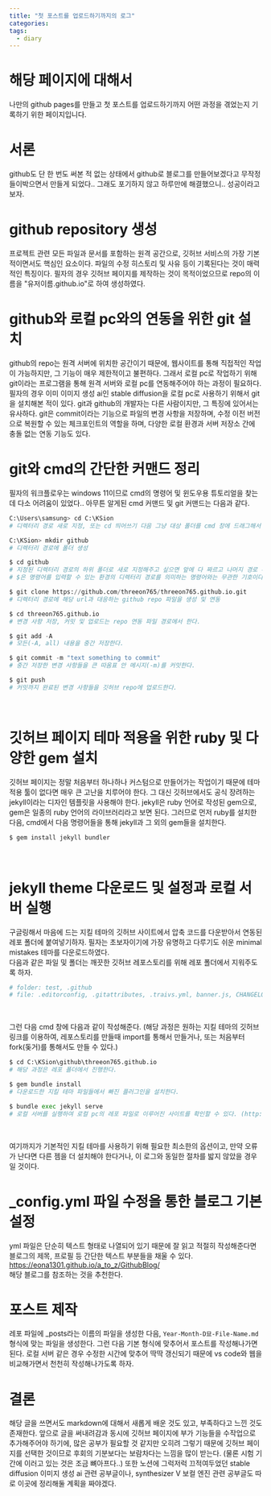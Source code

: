 ```yaml
---
title: "첫 포스트를 업로드하기까지의 로그"
categories:
tags: 
  - diary
---
```

# 해당 페이지에 대해서
나만의 github pages를 만들고 첫 포스트를 업로드하기까지 어떤 과정을 겪었는지 기록하기 위한 페이지입니다.

# 서론
github도 단 한 번도 써본 적 없는 상태에서 github로 블로그를 만들어보겠다고 무작정 들이박으면서 만들게 되었다.. 그래도 포기하지 않고 하루만에 해결했으니.. 성공이라고 보자.

# github repository 생성
프로젝트 관련 모든 파일과 문서를 포함하는 원격 공간으로, 깃허브 서비스의 가장 기본적이면서도 핵심인 요소이다. 파일의 수정 히스토리 및 사유 등이 기록된다는 것이 매력적인 특징이다. 필자의 경우 깃허브 페이지를 제작하는 것이 목적이었으므로 repo의 이름을 "유저이름.github.io"로 하여 생성하였다.

# github와 로컬 pc와의 연동을 위한 git 설치
github의 repo는 원격 서버에 위치한 공간이기 때문에, 웹사이트를 통해 직접적인 작업이 가능하지만, 그 기능이 매우 제한적이고 불편하다. 그래서 로컬 pc로 작업하기 위해 git이라는 프로그램을 통해 원격 서버와 로컬 pc를 연동해주어야 하는 과정이 필요하다. 필자의 경우 이미 이미지 생성 ai인 stable diffusion을 로컬 pc로 사용하기 위해서 git을 설치해본 적이 있다. git과 github의 개발자는 다른 사람이지만, 그 특징에 있어서는 유사하다. git은 commit이라는 기능으로 파일의 변경 사항을 저장하며, 수정 이전 버전으로 복원할 수 있는 체크포인트의 역할을 하며, 다양한 로컬 환경과 서버 저장소 간에 충돌 없는 연동 기능도 있다.

# git와 cmd의 간단한 커맨드 정리
필자의 워크플로우는 windows 11이므로 cmd의 명령어 및 윈도우용 튜토리얼을 찾는데 다소 어려움이 있었다.. 아무튼 알게된 cmd 커맨드 및 git 커맨드는 다음과 같다.

```python
C:\Users\samsung> cd C:\KSion 
# 디렉터리 경로 새로 지정, 또는 cd 띄어쓰기 다음 그냥 대상 폴더를 cmd 창에 드래그해서 처리하는 것도 가능하다.

C:\KSion> mkdir github 
# 디렉터리 경로에 폴더 생성

$ cd github 
# 지정된 디렉터리 경로의 하위 폴더로 새로 지정해주고 싶으면 앞에 다 짜르고 나머지 경로 부분만 작성해주면 된다. 
# $은 명령어를 입력할 수 있는 환경의 디렉터리 경로를 의미하는 명령어와는 무관한 기호이다.

$ git clone https://github.com/threeon765/threeon765.github.io.git
# 디렉터리 경로에 해당 url과 대응하는 github repo 파일을 생성 및 연동

$ cd threeon765.github.io
# 변경 사항 저장, 커밋 및 업로드는 repo 연동 파일 경로에서 한다.

$ git add -A
# 모든(-A, all) 내용을 중간 저장한다.

$ git commit -m "text something to commit"
# 중간 저장한 변경 사항들을 큰 따옴표 안 메시지(-m)를 커밋한다.

$ git push
# 커밋까지 완료된 변경 사항들을 깃허브 repo에 업로드한다.
```
<br/>

# 깃허브 페이지 테마 적용을 위한 ruby 및 다양한 gem 설치
깃허브 페이지는 정말 처음부터 하나하나 커스텀으로 만들어가는 작업이기 때문에 테마 적용 툴이 없다면 매우 큰 고난을 치루어야 한다. 그 대신 깃허브에서도 공식 장려하는 jekyll이라는 디자인 템플릿을 사용해야 한다. jekyll은 ruby 언어로 작성된 gem으로, gem은 일종의 ruby 언어의 라이브러리라고 보면 된다. 그러므로 먼저 ruby를 설치한 다음, cmd에서 다음 명령어들을 통해 jekyll과 그 외의 gem들을 설치한다.

```python
$ gem install jekyll bundler
```
<br/>

# jekyll theme 다운로드 및 설정과 로컬 서버 실행
구글링해서 마음에 드는 지킬 테마의 깃허브 사이트에서 압축 코드를 다운받아서 연동된 레포 폴더에 붙여넣기하자. 필자는 초보자이기에 가장 유명하고 다루기도 쉬운 minimal mistakes 테마를 다운로드하였다.<br/>
다음과 같은 파일 및 폴더는 깨끗한 깃허브 레포스토리를 위해 레포 폴더에서 지워주도록 하자. 
```python
# folder: test, .github
# file: .editorconfig, .gitattributes, .traivs.yml, banner.js, CHANGELOG.md, README.md, screenshot.png, screenshot-layouts.png
```
<br/>

그런 다음 cmd 창에 다음과 같이 작성해준다. (해당 과정은 원하는 지킬 테마의 깃허브 링크를 이용하여, 레포스토리를 만들때 import를 통해서 만들거나, 또는 처음부터 fork(돚거)를 통해서도 만들 수 있다.)
```python
$ cd C:\KSion\github\threeon765.github.io
# 해당 과정은 레포 폴더에서 진행한다.

$ gem bundle install
# 다운로드한 지킬 테마 파일들에서 빠진 플러그인을 설치한다.

$ bundle exec jekyll serve
# 로컬 서버를 실행하여 로컬 pc의 레포 파일로 이루어진 사이트를 확인할 수 있다. (http://127.0.0.1:4000)
```
<br/>

여기까지가 기본적인 지킬 테마를 사용하기 위해 필요한 최소한의 옵션이고, 만약 오류가 난다면 다른 젬을 더 설치해야 한다거나, 이 로그와 동일한 절차를 밟지 않았을 경우일 것이다.

# _config.yml 파일 수정을 통한 블로그 기본 설정
yml 파일은 단순히 텍스트 형태로 나열되어 있기 때문에 잘 읽고 적절히 작성해준다면 블로그의 제목, 프로필 등 간단한 텍스트 부분들을 채울 수 있다.
https://eona1301.github.io/a_to_z/GithubBlog/  
해당 블로그를 참조하는 것을 추천한다.

# 포스트 제작
레포 파일에 _posts라는 이름의 파일을 생성한 다음, `Year-Month-D묘-File-Name.md` 형식에 맞는 파일을 생성한다. 그런 다음 기본 형식에 맞추어서 포스트를 작성해나가면 된다. 로컬 서버 같은 경우 수정한 시간에 맞추어 딱딱 갱신되기 때문에 vs code와 웹을 비교해가면서 천천히 작성해나가도록 하자.

# 결론
해당 글을 쓰면서도 markdown에 대해서 새롭게 배운 것도 있고, 부족하다고 느낀 것도 존재한다. 앞으로 글을 써내려감과 동시에 깃허브 페이지에 부가 기능들을 수작업으로 추가해주어야 하기에, 많은 공부가 필요할 것 같지만 오히려 그렇기 때문에 깃허브 페이지를 선택한 것이므로 후회의 기분보다는 보람차다는 느낌을 많이 받는다. (물론 시험 기간에 이러고 있는 것은 조금 뼈아프다..) 또한 노션에 그럭저럭 끄적여두었던 stable diffusion 이미지 생성 ai 관련 공부글이나, synthesizer V 보컬 엔진 관련 공부글도 따로 이곳에 정리해둘 계획을 짜야겠다.